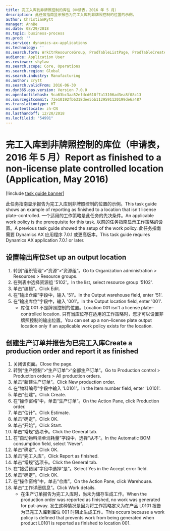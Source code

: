 ```yaml
---
title: 完工入库到非牌照控制的库位（申请表，2016 年 5 月）
description: 此任务指南显示报告为完工入库到非牌照控制的位置的示例。
author: ChristianRytt
manager: AnnBe
ms.date: 08/29/2018
ms.topic: business-process
ms.prod: ''
ms.service: dynamics-ax-applications
ms.technology: ''
ms.search.form: WrkCtrResourceGroup, ProdTableListPage, ProdTableCreate, InventItemIdLookupPurchase, ProdParmCostEstimation, ProdParmStartUp, ProdParmReportFinished, WHSWorkTable
audience: Application User
ms.reviewer: shylaw
ms.search.scope: Core, Operations
ms.search.region: Global
ms.search.industry: Manufacturing
ms.author: crytt
ms.search.validFrom: 2016-06-30
ms.dyn365.ops.version: Version 7.0.0
ms.openlocfilehash: 9ca63bc3aa52efdcd618f7a13106ad3ea8f08c13
ms.sourcegitcommit: 73e10192fb6318dee5bb1129591120199de6a487
ms.translationtype: HT
ms.contentlocale: zh-CN
ms.lasthandoff: 12/20/2018
ms.locfileid: "54991"
---
```

# <a name="report-as-finished-to-a-non-license-plate-controlled-location--application-may-2016"></a><span data-ttu-id="0a649-103">完工入库到非牌照控制的库位（申请表，2016 年 5 月）</span><span class="sxs-lookup"><span data-stu-id="0a649-103">Report as finished to a non-license plate controlled location  (Application, May 2016)</span></span>

[!include [task guide banner](../../includes/task-guide-banner.md)]

<span data-ttu-id="0a649-104">此任务指南显示报告为完工入库到非牌照控制的位置的示例。</span><span class="sxs-lookup"><span data-stu-id="0a649-104">This task guide shows an example of reporting as finished to a location that isn't license plate–controlled.</span></span> <span data-ttu-id="0a649-105">一个适用的工作策略是此任务的先决条件。</span><span class="sxs-lookup"><span data-stu-id="0a649-105">An applicable work policy is the prerequisite for this task.</span></span> <span data-ttu-id="0a649-106">以前的任务指南显示工作策略的设置。</span><span class="sxs-lookup"><span data-stu-id="0a649-106">A previous task guide showed the setup of the work policy.</span></span> <span data-ttu-id="0a649-107">此任务指南需要 Dynamics AX 应用程序 7.0.1 或更高版本。</span><span class="sxs-lookup"><span data-stu-id="0a649-107">This task guide requires Dynamics AX application 7.0.1 or later.</span></span>




## <a name="set-up-an-output-location"></a><span data-ttu-id="0a649-108">设置输出库位</span><span class="sxs-lookup"><span data-stu-id="0a649-108">Set up an output location</span></span>
1. <span data-ttu-id="0a649-109">转到“组织管理”>“资源”>“资源组”。</span><span class="sxs-lookup"><span data-stu-id="0a649-109">Go to Organization administration > Resources > Resource groups.</span></span>
2. <span data-ttu-id="0a649-110">在列表中选择资源组 '5102'。</span><span class="sxs-lookup"><span data-stu-id="0a649-110">In the list, select resource group '5102'.</span></span>
3. <span data-ttu-id="0a649-111">单击“编辑”。</span><span class="sxs-lookup"><span data-stu-id="0a649-111">Click Edit.</span></span>
4. <span data-ttu-id="0a649-112">在“输出仓库”字段中，输入 '51'。</span><span class="sxs-lookup"><span data-stu-id="0a649-112">In the Output warehouse field, enter '51'.</span></span>
5. <span data-ttu-id="0a649-113">在“输出库位”字段中，输入 '001'。</span><span class="sxs-lookup"><span data-stu-id="0a649-113">In the Output location field, enter '001'.</span></span>
    * <span data-ttu-id="0a649-114">库位 001 不是牌照控制的位置。</span><span class="sxs-lookup"><span data-stu-id="0a649-114">Location 001 isn't a license plate–controlled location.</span></span> <span data-ttu-id="0a649-115">只有当库位存在适用的工作策略时，您才可以设置非牌照控制的输出位置。</span><span class="sxs-lookup"><span data-stu-id="0a649-115">You can set up a non–license plate output location only if an applicable work policy exists for the location.</span></span>  

## <a name="create-a-production-order-and-report-it-as-finished"></a><span data-ttu-id="0a649-116">创建生产订单并报告为已完工入库</span><span class="sxs-lookup"><span data-stu-id="0a649-116">Create a production order and report it as finished</span></span>
1. <span data-ttu-id="0a649-117">关闭该页面。</span><span class="sxs-lookup"><span data-stu-id="0a649-117">Close the page.</span></span>
2. <span data-ttu-id="0a649-118">转到“生产控制”>“生产订单”>“全部生产订单”。</span><span class="sxs-lookup"><span data-stu-id="0a649-118">Go to Production control > Production orders > All production orders.</span></span>
3. <span data-ttu-id="0a649-119">单击“新建生产订单”。</span><span class="sxs-lookup"><span data-stu-id="0a649-119">Click New production order.</span></span>
4. <span data-ttu-id="0a649-120">在“物料编号”字段中输入 'L0101'。</span><span class="sxs-lookup"><span data-stu-id="0a649-120">In the Item number field, enter 'L0101'.</span></span>
5. <span data-ttu-id="0a649-121">单击“创建”。</span><span class="sxs-lookup"><span data-stu-id="0a649-121">Click Create.</span></span>
6. <span data-ttu-id="0a649-122">在“操作窗格”中，单击“生产订单”。</span><span class="sxs-lookup"><span data-stu-id="0a649-122">On the Action Pane, click Production order.</span></span>
7. <span data-ttu-id="0a649-123">单击“估计”。</span><span class="sxs-lookup"><span data-stu-id="0a649-123">Click Estimate.</span></span>
8. <span data-ttu-id="0a649-124">单击“确定”。</span><span class="sxs-lookup"><span data-stu-id="0a649-124">Click OK.</span></span>
9. <span data-ttu-id="0a649-125">单击“开始”。</span><span class="sxs-lookup"><span data-stu-id="0a649-125">Click Start.</span></span>
10. <span data-ttu-id="0a649-126">单击“常规”选项卡。</span><span class="sxs-lookup"><span data-stu-id="0a649-126">Click the General tab.</span></span>
11. <span data-ttu-id="0a649-127">在“自动物料清单消耗量”字段中，选择“从不”。</span><span class="sxs-lookup"><span data-stu-id="0a649-127">In the Automatic BOM consumption field, select 'Never'.</span></span>
12. <span data-ttu-id="0a649-128">单击“确定”。</span><span class="sxs-lookup"><span data-stu-id="0a649-128">Click OK.</span></span>
13. <span data-ttu-id="0a649-129">单击“完工入库”。</span><span class="sxs-lookup"><span data-stu-id="0a649-129">Click Report as finished.</span></span>
14. <span data-ttu-id="0a649-130">单击“常规”选项卡。</span><span class="sxs-lookup"><span data-stu-id="0a649-130">Click the General tab.</span></span>
15. <span data-ttu-id="0a649-131">在“接受错误”字段中选择“是”。</span><span class="sxs-lookup"><span data-stu-id="0a649-131">Select Yes in the Accept error field.</span></span>
16. <span data-ttu-id="0a649-132">单击“确定”。</span><span class="sxs-lookup"><span data-stu-id="0a649-132">Click OK.</span></span>
17. <span data-ttu-id="0a649-133">在“操作窗格”中，单击“仓库”。</span><span class="sxs-lookup"><span data-stu-id="0a649-133">On the Action Pane, click Warehouse.</span></span>
18. <span data-ttu-id="0a649-134">单击“工作详细信息”。</span><span class="sxs-lookup"><span data-stu-id="0a649-134">Click Work details.</span></span>
    * <span data-ttu-id="0a649-135">在生产订单报告为完工入库时，尚未为储存生成工作。</span><span class="sxs-lookup"><span data-stu-id="0a649-135">When the production order was reported as finished, no work was generated for put-away.</span></span> <span data-ttu-id="0a649-136">发生这种情况是因为将工作策略定义为在产品 L0101 报告为已完工入库到库位 001 时阻止生成工作。</span><span class="sxs-lookup"><span data-stu-id="0a649-136">This occurs because a work policy is defined that prevents work from being generated when product L0101 is reported as finished to location 001.</span></span>  

